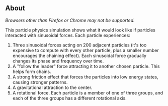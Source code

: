 <head>
  <script src="/assets/js/scene_utils.js"></script>
  <script src="/assets/js/WebCLGL.min.js"></script>
</head>

<!-- <div class="card" style="text-align: center; padding-bottom: 1px; padding-top: 15px;" markdown="1">

# Particle Physics Showcase
[Back to Homepage](/)

</div> -->

<div id="graph-container" class="canvas-container">
  <canvas id="graph" class="canvas-card"></canvas>
</div>

<script src="/assets/js/particle_demo.js"></script>

<div class="card" markdown="1">

## About

*Browsers other than Firefox or Chrome may not be supported.*

This particle physics simulation shows what it would look like if particles interacted with sinusoidal forces. Each particle experiences:
1. Three sinusoidal forces acting on 200 adjacent particles (it's too expensive to compute with every other particle, plus a smaller number encourages the chaining effect). Each sinusoidal force gradually changes its phase and frequency over time.
2. A "follow the leader" force attracting it to another chosen particle. This helps form chains.
3. A strong friction effect that forces the particles into low energy states, causing stronger patterns.
4. A gravitational attraction to the center.
5. A rotational force. Each particle is a member of one of three groups, and each of the three groups has a different rotational axis.

</div>